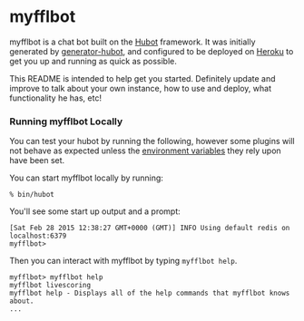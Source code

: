 # myfflbot

myfflbot is a chat bot built on the [Hubot][hubot] framework. It was
initially generated by [generator-hubot][generator-hubot], and configured to be
deployed on [Heroku][heroku] to get you up and running as quick as possible.

This README is intended to help get you started. Definitely update and improve
to talk about your own instance, how to use and deploy, what functionality he
has, etc!

[heroku]: http://www.heroku.com
[hubot]: http://hubot.github.com
[generator-hubot]: https://github.com/github/generator-hubot

### Running myfflbot Locally

You can test your hubot by running the following, however some plugins will not
behave as expected unless the [environment variables](#configuration) they rely
upon have been set.

You can start myfflbot locally by running:

    % bin/hubot

You'll see some start up output and a prompt:

    [Sat Feb 28 2015 12:38:27 GMT+0000 (GMT)] INFO Using default redis on localhost:6379
    myfflbot>

Then you can interact with myfflbot by typing `myfflbot help`.

    myfflbot> myfflbot help
    myfflbot livescoring
    myfflbot help - Displays all of the help commands that myfflbot knows about.
    ...
